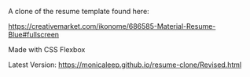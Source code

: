 A clone of the resume template found here:

https://creativemarket.com/ikonome/686585-Material-Resume-Blue#fullscreen

Made with CSS Flexbox


Latest Version:
https://monicaleep.github.io/resume-clone/Revised.html

